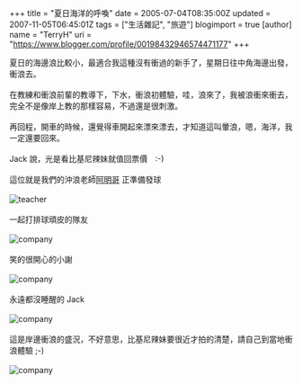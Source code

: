 +++
title = "夏日海洋的呼喚"
date = 2005-07-04T08:35:00Z
updated = 2007-11-05T06:45:01Z
tags = ["生活雜記", "旅遊"]
blogimport = true 
[author]
	name = "TerryH"
	uri = "https://www.blogger.com/profile/00198432946574471177"
+++

夏日的海邊浪比較小，最適合我這種沒有衝過的新手了，星期日往中角海邊出發，衝浪去。<br /><br />在教練和衝浪前輩的教導下，下水，衝浪初體驗，哇，浪來了，我被浪衝來衝去，完全不是像岸上教的那樣容易，不過還是很刺激。<br /><br />再回程，開車的時候，還覺得車開起來漂來漂去，才知道這叫暈浪，嗯，海洋，我一定還要回來。<br /><br />Jack 說，光是看比基尼辣妹就值回票價　:-)<br /><br />這位就是我們的沖浪老師<a href="http://www.taconet.com.tw/cabot/">阿明哥</a> 正準備發球<br /><br /><img src="pics/surfing/DSCN9277.JPG" alt="teacher"  /><br /><br />一起打排球頑皮的隊友<br /><br /><img src="pics/surfing/DSCN9278.JPG" alt="company"  /><br /><br />笑的很開心的小謝<br /><br /><img src="pics/surfing/DSCN9274.JPG" alt="company"  /><br /><br />永遠都沒睡醒的 Jack<br /><br /><img src="pics/surfing/DSCN9275.JPG" alt="company"  /><br /><br />這是岸邊衝浪的盛況，不好意思，比基尼辣妹要很近才拍的清楚，請自己到當地衝浪體驗 ;-)<br /><br /><img src="pics/surfing/DSCN9276.JPG" alt="company"  />
